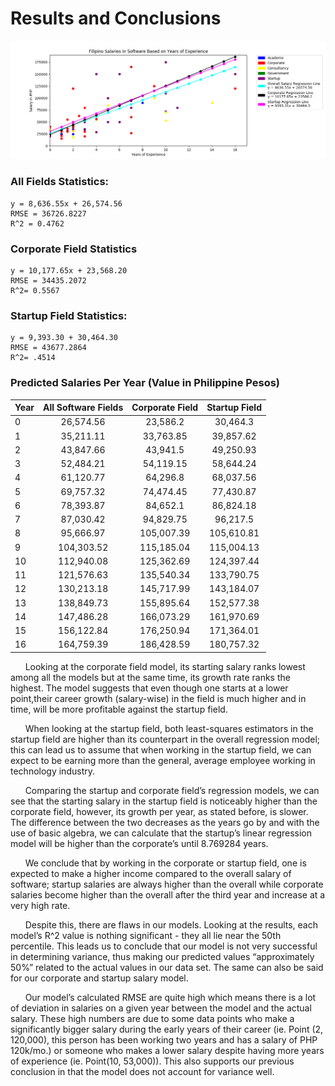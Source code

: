 # Results and Conclusions

![alt text](https://github.com/gabrielchase/Salary-Survey-Simple-Linear-Regression/blob/master/linear_regression_results.png "Results and Conclusions")

### All Fields Statistics:
    y = 8,636.55x + 26,574.56
    RMSE = 36726.8227
    R^2 = 0.4762

### Corporate Field Statistics
    y = 10,177.65x + 23,568.20
    RMSE = 34435.2072
    R^2= 0.5567

### Startup Field Statistics:
    y = 9,393.30 + 30,464.30
    RMSE = 43677.2864
    R^2= .4514

### Predicted Salaries Per Year (Value in Philippine Pesos)
| Year | All Software Fields | Corporate Field  | Startup Field |
| ---- |:-------------------:| :---------------:| :-----------: |
|  0   | 26,574.56           | 23,586.2         | 30,464.3      |
|  1   | 35,211.11           | 33,763.85        | 39,857.62     |
|  2   | 43,847.66           | 43,941.5         | 49,250.93     |
|  3   | 52,484.21           | 54,119.15        | 58,644.24     |
|  4   | 61,120.77           | 64,296.8         | 68,037.56     |
|  5   | 69,757.32           | 74,474.45        | 77,430.87     |
|  6   | 78,393.87           | 84,652.1         | 86,824.18     |
|  7   | 87,030.42           | 94,829.75        | 96,217.5      |
|  8   | 95,666.97           | 105,007.39       | 105,610.81    |
|  9   | 104,303.52          | 115,185.04       | 115,004.13    |
|  10  | 112,940.08          | 125,362.69       | 124,397.44    |
|  11  | 121,576.63          | 135,540.34       | 133,790.75    |
|  12  | 130,213.18          | 145,717.99       | 143,184.07    |
|  13  | 138,849.73          | 155,895.64       | 152,577.38    |
|  14  | 147,486.28          | 166,073.29       | 161,970.69    |
|  15  | 156,122.84          | 176,250.94       | 171,364.01    |
|  16  | 164,759.39          | 186,428.59       | 180,757.32    |



&nbsp;&nbsp;&nbsp;&nbsp;&nbsp;&nbsp;Looking at the corporate field model, its starting salary ranks 
lowest among all the models but at the same time, its growth rate ranks the highest. The model suggests that even though one starts at a lower point,their career growth (salary-wise) in the field is much higher and in time, will be more profitable against the startup field.      

&nbsp;&nbsp;&nbsp;&nbsp;&nbsp;&nbsp;When looking at the startup field, both least-squares estimators in
the startup field are higher than its counterpart in the overall 
regression model; this can lead us to assume that when working in the startup field, we can expect to be earning more than the general, 
average employee working in technology industry. 

&nbsp;&nbsp;&nbsp;&nbsp;&nbsp;&nbsp;Comparing the startup and corporate field’s regression models, we 
can see that the starting salary in the startup field is noticeably 
higher than the corporate field, however, its growth per year, as stated 
before, is slower. The difference between the two decreases as the years 
go by and with the use of basic algebra, we can calculate that the 
startup’s linear regression model will be higher than the corporate’s 
until 8.769284 years. 

&nbsp;&nbsp;&nbsp;&nbsp;&nbsp;&nbsp;We conclude that by working in the corporate or startup field, one 
is expected to make a higher income compared to the overall salary of 
software; startup salaries are always higher than the overall while 
corporate salaries become higher than the overall after the third year 
and increase at a very high rate. 

&nbsp;&nbsp;&nbsp;&nbsp;&nbsp;&nbsp;Despite this, there are flaws in our models. Looking at the results, 
each model’s R^2 value is nothing significant - they all lie near the
50th percentile. This leads us to conclude that our model is not very 
successful in determining variance, thus making our predicted values 
“approximately 50%” related to the actual values in our data set. The 
same can also be said for our corporate and startup salary model.

&nbsp;&nbsp;&nbsp;&nbsp;&nbsp;&nbsp;Our model’s calculated RMSE are quite high which means there is a 
lot of deviation in salaries on a given year between the model and the 
actual salary. These high numbers are due to some data points who make a 
significantly bigger salary during the early years of their career (ie. 
Point (2, 120,000), this person has been working two years and has a 
salary of PHP 120k/mo.) or someone who makes a lower salary despite 
having more years of experience (ie. Point(10, 53,000)). This also 
supports our previous conclusion in that the model does not account for 
variance well.

